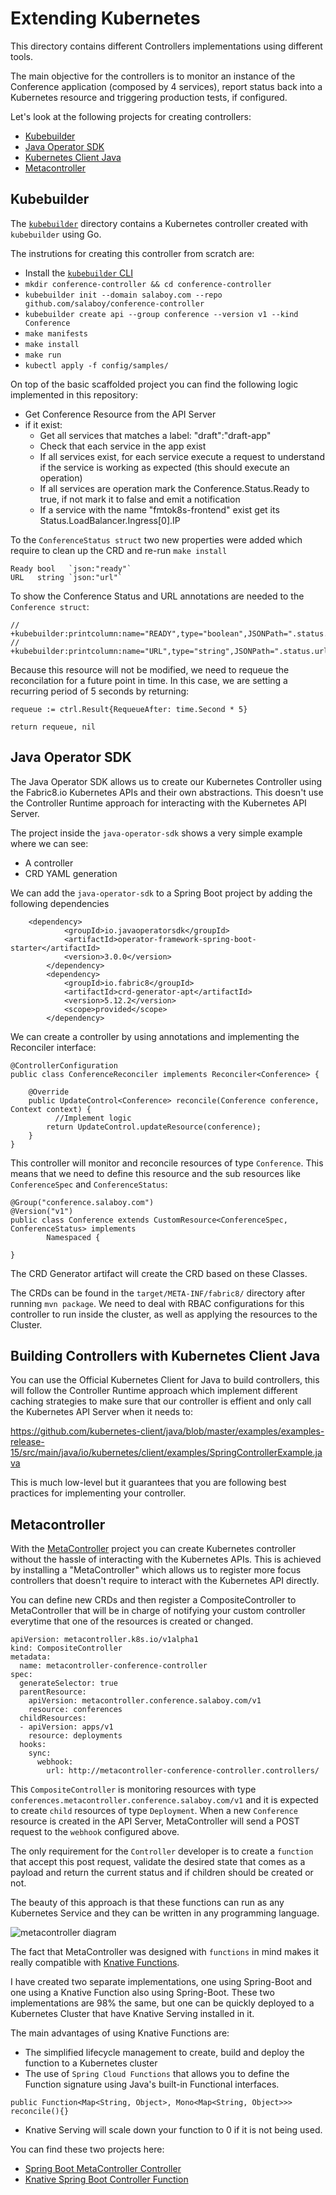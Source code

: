 # Extending Kubernetes

This directory contains different Controllers implementations using different tools. 

The main objective for the controllers is to monitor an instance of the Conference application (composed by 4 services), report status back into a Kubernetes resource and triggering production tests, if configured. 

Let's look at the following projects for creating controllers: 
- [Kubebuilder](#kubebuilder)
- [Java Operator SDK](#java-operator-sdk)
- [Kubernetes Client Java](#building-controllers-with-kubernetes-client-java)
- [Metacontroller](#metacontroller)

## Kubebuilder

The [`kubebuilder`](https://book.kubebuilder.io/quick-start.html) directory contains a Kubernetes controller created with `kubebuilder` using Go. 

The instrutions for creating this controller from scratch are: 

- Install the [`kubebuilder` CLI](https://book.kubebuilder.io/quick-start.html)
- `mkdir conference-controller && cd conference-controller`
- `kubebuilder init --domain salaboy.com --repo github.com/salaboy/conference-controller`
- `kubebuilder create api --group conference --version v1 --kind Conference`
- `make manifests` 
- `make install` 
- `make run`
- `kubectl apply -f config/samples/` 

On top of the basic scaffolded project you can find the following logic implemented in this repository: 
- Get Conference Resource from the API Server
- if it exist:
  - Get all services that matches a label: "draft":"draft-app"
  - Check that each service in the app exist
  - If all services exist, for each service execute a request to understand if the service is working as expected (this should execute an operation)
  - If all services are operation mark the Conference.Status.Ready to true, if not mark it to false and emit a notification 
  - If a service with the name "fmtok8s-frontend" exist get its Status.LoadBalancer.Ingress[0].IP 


To the `ConferenceStatus struct` two new properties were added which require to clean up the CRD and re-run `make install`

```
Ready bool   `json:"ready"`
URL   string `json:"url"`
```

To show the Conference Status and URL annotations are needed to the `Conference struct`:

```
// +kubebuilder:printcolumn:name="READY",type="boolean",JSONPath=".status.ready"
// +kubebuilder:printcolumn:name="URL",type="string",JSONPath=".status.url"
```

Because this resource will not be modified, we need to requeue the reconcilation for a future point in time. In this case, we are setting a recurring period of 5 seconds by returning:
```
requeue := ctrl.Result{RequeueAfter: time.Second * 5}

return requeue, nil
```

## Java Operator SDK

The Java Operator SDK allows us to create our Kubernetes Controller using the Fabric8.io Kubernetes APIs and their own abstractions. This doesn't use the Controller Runtime approach for interacting with the Kubernetes API Server.

The project inside the `java-operator-sdk` shows a very simple example where we can see: 
- A controller
- CRD YAML generation 

We can add the `java-operator-sdk` to a Spring Boot project by adding the following dependencies
```
    <dependency>
			<groupId>io.javaoperatorsdk</groupId>
			<artifactId>operator-framework-spring-boot-starter</artifactId>
			<version>3.0.0</version>
		</dependency>
		<dependency>
			<groupId>io.fabric8</groupId>
			<artifactId>crd-generator-apt</artifactId>
			<version>5.12.2</version>
			<scope>provided</scope>
		</dependency>
```

We can create a controller by using annotations and implementing the Reconciler interface: 
```
@ControllerConfiguration
public class ConferenceReconciler implements Reconciler<Conference> {

    @Override
    public UpdateControl<Conference> reconcile(Conference conference, Context context) {
          //Implement logic
        return UpdateControl.updateResource(conference);
    }
}
```

This controller will monitor and reconcile resources of type `Conference`. This means that we need to define this resource and the sub resources like `ConferenceSpec` and `ConferenceStatus`: 

```
@Group("conference.salaboy.com")
@Version("v1")
public class Conference extends CustomResource<ConferenceSpec, ConferenceStatus> implements
        Namespaced {

}

```

The CRD Generator artifact will create the CRD based on these Classes. 

The CRDs can be found in the `target/META-INF/fabric8/` directory after running `mvn package`. 
We need to deal with RBAC configurations for this controller to run inside the cluster, as well as applying the resources to the Cluster. 




## Building Controllers with Kubernetes Client Java

You can use the Official Kubernetes Client for Java to build controllers, this will follow the Controller Runtime approach which implement different caching strategies to make sure that our controller is effient and only call the Kubernetes API Server when it needs to:

https://github.com/kubernetes-client/java/blob/master/examples/examples-release-15/src/main/java/io/kubernetes/client/examples/SpringControllerExample.java

This is much low-level but it guarantees that you are following best practices for implementing your controller. 

## Metacontroller

With the [MetaController](https://github.com/metacontroller/metacontroller) project you can create Kubernetes controller without the hassle of interacting with the Kubernetes APIs. This is achieved by installing a "MetaController" which allows us to register more focus controllers that doesn't require to interact with the Kubernetes API directly. 

You can define new CRDs and then register a CompositeController to MetaController that will be in charge of notifying your custom controller everytime that one of the resources is created or changed. 

```
apiVersion: metacontroller.k8s.io/v1alpha1
kind: CompositeController
metadata:
  name: metacontroller-conference-controller
spec:
  generateSelector: true
  parentResource:
    apiVersion: metacontroller.conference.salaboy.com/v1
    resource: conferences
  childResources:
  - apiVersion: apps/v1
    resource: deployments
  hooks:
    sync:
      webhook:
        url: http://metacontroller-conference-controller.controllers/
```

This `CompositeController` is monitoring resources with type `conferences.metacontroller.conference.salaboy.com/v1` and it is expected to create `child` resources of type `Deployment`. When a new `Conference` resource is created in the API Server, MetaController will send a POST request to the `webhook` configured above. 

The only requirement for the `Controller` developer is to create a `function` that accept this post request, validate the desired state that comes as a payload and return the current status and if children should be created or not. 

The beauty of this approach is that these functions can run as any Kubernetes Service and they can be written in any programming language. 

![metacontroller diagram](metacontroller-diagram.png)

The fact that MetaController was designed with `functions` in mind makes it really compatible with [Knative Functions](https://github.com/knative-sandbox/kn-func-plugin/).

I have created two separate implementations, one using Spring-Boot and one using a Knative Function also using Spring-Boot. These two implementations are 98% the same, but one can be quickly deployed to a Kubernetes Cluster that have Knative Serving installed in it. 

The main advantages of using Knative Functions are:
- The simplified lifecycle management to create, build and deploy the function to a Kubernetes cluster
- The use of `Spring Cloud Functions` that allows you to define the Function signature using Java's built-in Functional interfaces. 

```
public Function<Map<String, Object>, Mono<Map<String, Object>>> reconcile(){}
```

- Knative Serving will scale down your function to 0 if it is not being used. 

You can find these two projects here: 
- [Spring Boot MetaController Controller](https://github.com/salaboy/from-monolith-to-k8s/tree/main/kubernetes-controllers/metacontroller/conference-controller)
- [Knative Spring Boot Controller Function](https://github.com/salaboy/from-monolith-to-k8s/tree/main/kubernetes-controllers/metacontroller/func-conference-controller)

